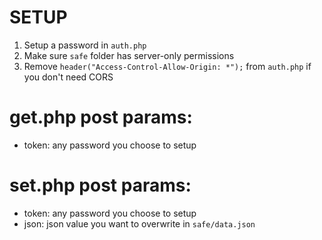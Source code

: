 # SETUP
1. Setup a password in `auth.php`
2. Make sure `safe` folder has server-only permissions
3. Remove `header("Access-Control-Allow-Origin: *");` from `auth.php` if you don't need CORS

# get.php post params:
- token: any password you choose to setup

# set.php post params:
- token: any password you choose to setup
- json: json value you want to overwrite in `safe/data.json`
